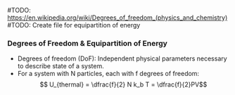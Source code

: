 #TODO: https://en.wikipedia.org/wiki/Degrees_of_freedom_(physics_and_chemistry)
#TODO: Create file for equipartition of energy
### Degrees of Freedom & Equipartition of Energy
 - Degrees of freedom (DoF): Independent physical parameters necessary to describe state of a system.
 - For a system with N particles, each with f degrees of freedom:
$$ U_{thermal} = \dfrac{f}{2} N k_b T = \dfrac{f}{2}PV$$
